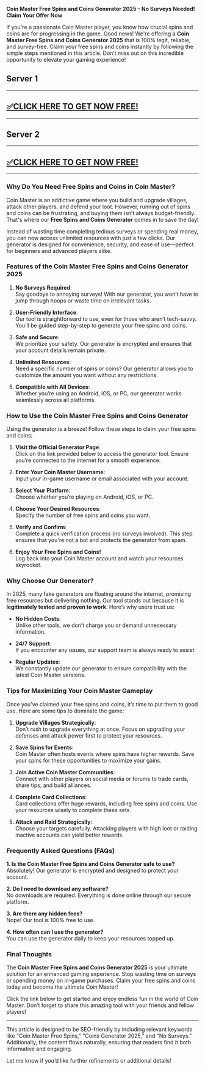 **Coin Master Free Spins and Coins Generator 2025 – No Surveys Needed! Claim Your Offer Now**  

If you're a passionate Coin Master player, you know how crucial spins and coins are for progressing in the game. Good news! We're offering a **Coin Master Free Spins and Coins Generator 2025** that is 100% legit, reliable, and survey-free. Claim your free spins and coins instantly by following the simple steps mentioned in this article. Don’t miss out on this incredible opportunity to elevate your gaming experience!  

## Server 1

--------------------------------------------
## [✅CLICK HERE TO GET NOW FREE!](https://besteventtoday.com/c/spin/)

--------------------------------------------

## Server 2

--------------------------------------------
## [✅CLICK HERE TO GET NOW FREE!](https://besteventtoday.com/coin-spin/)

--------------------------------------------

### Why Do You Need Free Spins and Coins in Coin Master?  

Coin Master is an addictive game where you build and upgrade villages, attack other players, and defend your loot. However, running out of spins and coins can be frustrating, and buying them isn’t always budget-friendly. That's where our **Free Spins and Coins Generator** comes in to save the day!  

Instead of wasting time completing tedious surveys or spending real money, you can now access unlimited resources with just a few clicks. Our generator is designed for convenience, security, and ease of use—perfect for beginners and advanced players alike.  

### Features of the Coin Master Free Spins and Coins Generator 2025  

1. **No Surveys Required**:  
   Say goodbye to annoying surveys! With our generator, you won’t have to jump through hoops or waste time on irrelevant tasks.  

2. **User-Friendly Interface**:  
   Our tool is straightforward to use, even for those who aren’t tech-savvy. You’ll be guided step-by-step to generate your free spins and coins.  

3. **Safe and Secure**:  
   We prioritize your safety. Our generator is encrypted and ensures that your account details remain private.  

4. **Unlimited Resources**:  
   Need a specific number of spins or coins? Our generator allows you to customize the amount you want without any restrictions.  

5. **Compatible with All Devices**:  
   Whether you’re using an Android, iOS, or PC, our generator works seamlessly across all platforms.  

### How to Use the Coin Master Free Spins and Coins Generator  

Using the generator is a breeze! Follow these steps to claim your free spins and coins:  

1. **Visit the Official Generator Page**:  
   Click on the link provided below to access the generator tool. Ensure you’re connected to the internet for a smooth experience.  

2. **Enter Your Coin Master Username**:  
   Input your in-game username or email associated with your account.  

3. **Select Your Platform**:  
   Choose whether you’re playing on Android, iOS, or PC.  

4. **Choose Your Desired Resources**:  
   Specify the number of free spins and coins you want.  

5. **Verify and Confirm**:  
   Complete a quick verification process (no surveys involved). This step ensures that you're not a bot and protects the generator from spam.  

6. **Enjoy Your Free Spins and Coins!**  
   Log back into your Coin Master account and watch your resources skyrocket.  

### Why Choose Our Generator?  

In 2025, many fake generators are floating around the internet, promising free resources but delivering nothing. Our tool stands out because it is **legitimately tested and proven to work**. Here’s why users trust us:  

- **No Hidden Costs**:  
   Unlike other tools, we don’t charge you or demand unnecessary information.  

- **24/7 Support**:  
   If you encounter any issues, our support team is always ready to assist.  

- **Regular Updates**:  
   We constantly update our generator to ensure compatibility with the latest Coin Master versions.  

### Tips for Maximizing Your Coin Master Gameplay  

Once you’ve claimed your free spins and coins, it’s time to put them to good use. Here are some tips to dominate the game:  

1. **Upgrade Villages Strategically**:  
   Don’t rush to upgrade everything at once. Focus on upgrading your defenses and attack power first to protect your resources.  

2. **Save Spins for Events**:  
   Coin Master often hosts events where spins have higher rewards. Save your spins for these opportunities to maximize your gains.  

3. **Join Active Coin Master Communities**:  
   Connect with other players on social media or forums to trade cards, share tips, and build alliances.  

4. **Complete Card Collections**:  
   Card collections offer huge rewards, including free spins and coins. Use your resources wisely to complete these sets.  

5. **Attack and Raid Strategically**:  
   Choose your targets carefully. Attacking players with high loot or raiding inactive accounts can yield better rewards.  

### Frequently Asked Questions (FAQs)  

**1. Is the Coin Master Free Spins and Coins Generator safe to use?**  
Absolutely! Our generator is encrypted and designed to protect your account.  

**2. Do I need to download any software?**  
No downloads are required. Everything is done online through our secure platform.  

**3. Are there any hidden fees?**  
Nope! Our tool is 100% free to use.  

**4. How often can I use the generator?**  
You can use the generator daily to keep your resources topped up.  

### Final Thoughts  

The **Coin Master Free Spins and Coins Generator 2025** is your ultimate solution for an enhanced gaming experience. Stop wasting time on surveys or spending money on in-game purchases. Claim your free spins and coins today and become the ultimate Coin Master!  

Click the link below to get started and enjoy endless fun in the world of Coin Master. Don’t forget to share this amazing tool with your friends and fellow players!  

---  

This article is designed to be SEO-friendly by including relevant keywords like "Coin Master Free Spins," "Coins Generator 2025," and "No Surveys." Additionally, the content flows naturally, ensuring that readers find it both informative and engaging.  

Let me know if you’d like further refinements or additional details!
